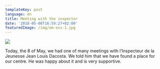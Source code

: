 ```yaml
---
templateKey: post
language: en
title: Meeting with the inspector
date: '2018-05-08T16:59:27+02:00'
featuredImage: /img/om-oss-1.jpg
---
```

![](/img/om-oss-1.jpg)

Today, the 8 of May, we had one of many meetings with l’Inspecteur de la Jeunesse Jean Louis Dacosta. We told him that we have found a place for our centre. He was happy about it and is very supportive.
